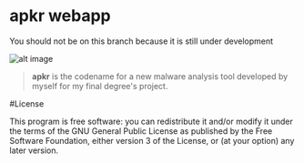# apkr webapp

You should not be on this branch because it is still under development

![alt image](https://github.com/zerjioang/apkr/blob/ui/readme/github-frontal.png)

> **apkr** is the codename for a new malware analysis tool developed by myself for my final degree's project.

#License

This program is free software: you can redistribute it and/or modify it under the terms of the GNU General Public License as published by the Free Software Foundation, either version 3 of the License, or (at your option) any later version.